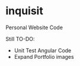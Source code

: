 inquisit
========

Personal Website Code

Still TO-DO:
 * Unit Test Angular Code
 * Expand Portfolio images
